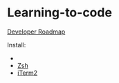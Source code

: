 # Learning-to-code

[Developer Roadmap](https://github.com/kamranahmedse/developer-roadmap) 

Install:

- [VSCode command line]:(https://code.visualstudio.com/docs/setup/mac)
- [Zsh](https://ohmyz.sh/)
- [iTerm2](https://www.iterm2.com)
